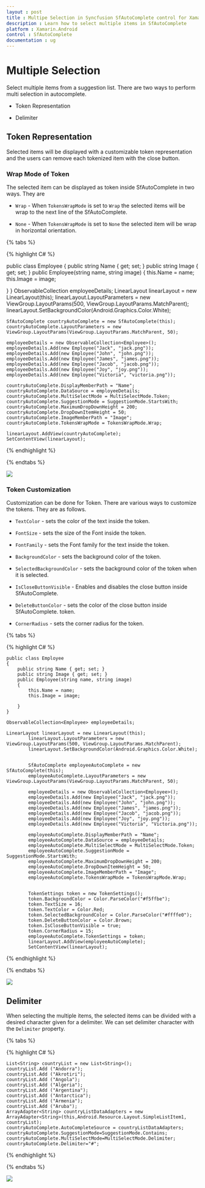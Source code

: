 ```yaml
---
layout : post
title : Multipe Selection in Syncfusion SfAutoComplete control for Xamarin.Android
description : Learn how to select multiple items in SfAutoComplete
platform : Xamarin.Android
control : SfAutoComplete
documentation : ug
---
```


# Multiple Selection

Select multiple items from a suggestion list. There are two ways to perform multi selection in autocomplete.

* Token Representation

* Delimiter

## Token Representation

Selected items will be displayed with a customizable token representation and the users can remove each tokenized item with the close button.

### Wrap Mode of Token

The selected item can be displayed as token inside SfAutoComplete in two ways. They are

* `Wrap` - When `TokensWrapMode` is set to `Wrap` the selected items will be wrap to the next line of the SfAutoComplete.

* `None` - When `TokensWrapMode` is set to `None` the selected item will be wrap in horizontal orientation.

{% tabs %}

{% highlight C# %}

public class Employee
{
    public string Name { get; set; }
    public string Image { get; set; }
    public Employee(string name, string image)
{
	this.Name = name;
	this.Image = image;

}
}
    ObservableCollection<Employee> employeeDetails;
    LinearLayout linearLayout = new LinearLayout(this);
	linearLayout.LayoutParameters = new ViewGroup.LayoutParams(500, ViewGroup.LayoutParams.MatchParent);
	linearLayout.SetBackgroundColor(Android.Graphics.Color.White);

	SfAutoComplete countryAutoComplete = new SfAutoComplete(this);
	countryAutoComplete.LayoutParameters = new ViewGroup.LayoutParams(ViewGroup.LayoutParams.MatchParent, 50);

    employeeDetails = new ObservableCollection<Employee>();
	employeeDetails.Add(new Employee("Jack", "jack.png"));
	employeeDetails.Add(new Employee("John", "john.png"));
	employeeDetails.Add(new Employee("James", "james.png"));
	employeeDetails.Add(new Employee("Jacob", "jacob.png"));
	employeeDetails.Add(new Employee("Joy", "joy.png"));
	employeeDetails.Add(new Employee("Victoria", "victoria.png"));

	countryAutoComplete.DisplayMemberPath = "Name";
	countryAutoComplete.DataSource = employeeDetails;
	countryAutoComplete.MultiSelectMode = MultiSelectMode.Token;
	countryAutoComplete.SuggestionMode = SuggestionMode.StartsWith;
	countryAutoComplete.MaximumDropDownHeight = 200;
	countryAutoComplete.DropDownItemHeight = 50;
	countryAutoComplete.ImageMemberPath = "Image";
	countryAutoComplete.TokensWrapMode = TokensWrapMode.Wrap;

	linearLayout.AddView(countryAutoComplete);
	SetContentView(linearLayout);

	
{% endhighlight %}

{% endtabs %}

![](images/TokenRepresentationWrap.png)

### Token Customization

Customization can be done for Token. There are various ways to customize the tokens. They are as follows.

* `TextColor` - sets the color of the text inside the token.

* `FontSize` - sets the size of the Font inside the token.

* `FontFamily` - sets the Font family for the text inside the token.

* `BackgroundColor` - sets the background color of the token.

* `SelectedBackgroundColor` - sets the background color of the token when it is selected.

* `IsCloseButtonVisible` - Enables and disables the close button inside SfAutoComplete.

* `DeleteButtonColor` - sets the color of the close button inside SfAutoComplete.
token.
* `CornerRadius` - sets the corner radius for the token.


{% tabs %}

{% highlight C# %}
	
	public class Employee
    {
        public string Name { get; set; }
        public string Image { get; set; }
        public Employee(string name, string image)
        {
            this.Name = name;
            this.Image = image;

        }
    }

	ObservableCollection<Employee> employeeDetails;

	LinearLayout linearLayout = new LinearLayout(this);
            linearLayout.LayoutParameters = new ViewGroup.LayoutParams(500, ViewGroup.LayoutParams.MatchParent);
            linearLayout.SetBackgroundColor(Android.Graphics.Color.White);


            SfAutoComplete employeeAutoComplete = new SfAutoComplete(this);
            employeeAutoComplete.LayoutParameters = new ViewGroup.LayoutParams(ViewGroup.LayoutParams.MatchParent, 50);
 
            employeeDetails = new ObservableCollection<Employee>();
            employeeDetails.Add(new Employee("Jack", "jack.png"));
            employeeDetails.Add(new Employee("John", "john.png"));
            employeeDetails.Add(new Employee("James", "james.png"));
            employeeDetails.Add(new Employee("Jacob", "jacob.png"));
            employeeDetails.Add(new Employee("Joy", "joy.png"));
            employeeDetails.Add(new Employee("Victoria", "Victoria.png"));

            employeeAutoComplete.DisplayMemberPath = "Name";
            employeeAutoComplete.DataSource = employeeDetails;
            employeeAutoComplete.MultiSelectMode = MultiSelectMode.Token;
            employeeAutoComplete.SuggestionMode = SuggestionMode.StartsWith;
            employeeAutoComplete.MaximumDropDownHeight = 200;
            employeeAutoComplete.DropDownItemHeight = 50;
            employeeAutoComplete.ImageMemberPath = "Image";
            employeeAutoComplete.TokensWrapMode = TokensWrapMode.Wrap;


            TokenSettings token = new TokenSettings();
            token.BackgroundColor = Color.ParseColor("#f5ffbe");
            token.TextSize = 16;
            token.TextColor = Color.Red;
            token.SelectedBackgroundColor = Color.ParseColor("#ffffe0");
            token.DeleteButtonColor = Color.Brown;
            token.IsCloseButtonVisible = true;
            token.CornerRadius = 15;
            employeeAutoComplete.TokenSettings = token;
            linearLayout.AddView(employeeAutoComplete);
            SetContentView(linearLayout);
 
	 
{% endhighlight %}

{% endtabs %}


	
![](images/TokenRepresentation.png)

## Delimiter

When selecting the multiple items, the selected items can be divided with a desired character given for a delimiter. We can set delimiter character with the `Delimiter` property.

{% tabs %}

{% highlight C# %}
	
	List<String> countryList = new List<String>(); 
	countryList.Add ("Andorra");
	countryList.Add ("Akrotiri");
	countryList.Add ("Angola");
	countryList.Add ("Algeria");
	countryList.Add ("Argentina");
	countryList.Add ("Antarctica");
	countryList.Add ("Armenia");
	countryList.Add ("Aruba");
	ArrayAdapter<String> countryListDataAdapters = new ArrayAdapter<String>(this,Android.Resource.Layout.SimpleListItem1, countryList);
    countryAutoComplete.AutoCompleteSource = countryListDataAdapters;
	countryAutoComplete.SuggestionMode=SuggestionMode.Contains;
	countryAutoComplete.MultiSelectMode=MultiSelectMode.Delimiter;
	countryAutoComplete.Delimiter="#";
	 
{% endhighlight %}

{% endtabs %}
	
![](images/delimiter.png)
	




